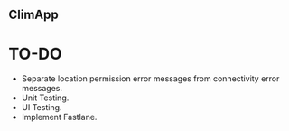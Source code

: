 ClimApp
---


# TO-DO

- Separate location permission error messages from connectivity error messages.
- Unit Testing.
- UI Testing.
- Implement Fastlane.
